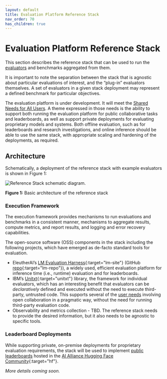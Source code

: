 ```yaml
---
layout: default
title: Evaluation Platform Reference Stack
nav_order: 70
has_children: true
---
```


# Evaluation Platform Reference Stack

This section describes the reference stack that can be used to run the [evaluators]({{site.baseurl}}/evaluators/evaluators) and benchmarks aggregated from them. 

It is important to note the separation between the stack that is agnostic about particular evaluations of interest, and the &ldquo;plug-in&rdquo; evaluators themselves. A set of evaluators in a given stack deployment may represent a defined benchmark for particular objectives. 

The evaluation platform is under development. It will meet the [Shared Needs for All Users]({{site.baseurl}}/user-personae/user-personae/#shared-needs-for-all-users). A theme expressed in those needs is the ability to support both running the evaluation platform for public collaborative tasks and leaderboards, as well as support private deployments for evaluating proprietary models and systems. Both offline evaluation, such as for leaderboards and research investigations, and online inference should be able to use the same stack, with appropriate scaling and hardening of the deployments, as required.

## Architecture 

Schematically, a deployment of the reference stack with example evaluators is shown in Figure 1:

![Reference Stack schematic diagram]({{site.baseurl}}/assets/images/ref-stack.png).

**Figure 1:** Basic architecture of the reference stack

### Execution Framework

The execution framework provides mechanisms to run evaluations and benchmarks in a consistent manner, mechanisms to aggregate results, compute metrics, and report results, and logging and error recovery capabilities. 

The open-source software (OSS) components in the stack including the following projects, which have emerged as de-facto standard tools for evaluation.

* EleutherAI’s [LM Evaluation Harness](https://www.eleuther.ai/projects/large-language-model-evaluation){:target="lm-site"} (GitHub [repo](https://github.com/EleutherAI/lm-evaluation-harness){:target="lm-repo"}), a widely used, efficient evaluation platform for inference time (i.e., runtime) evaluation and for leaderboards.
* IBM’s [Unitxt](https://www.unitxt.ai){:target="unitxt"} library, the framework for individual evaluators, which has an interesting benefit that evaluators can be _declaratively_ defined and executed without the need to execute third-party, untrusted code. This supports several of the [user needs]({{site.baseurl}}/user-personae/user-personae/#shared-needs-for-all-users) involving open collaboration in a pragmatic way, without the need for running third-party evaluation code.
* Observability and metrics collection - TBD. The reference stack needs to provide the desired information, but it also needs to be agnostic to specific tools.

### Leaderboard Deployments

While supporting private, on-premise deployments for proprietary evaluation requirements, the stack will be used to implement [public leaderboards]({{site.baseurl}}/leaderboards/leaderboards/) hosted in the [AI Alliance Hugging Face Community](https://huggingface.co/aialliance){:target="hf"}.

_More details coming soon._

